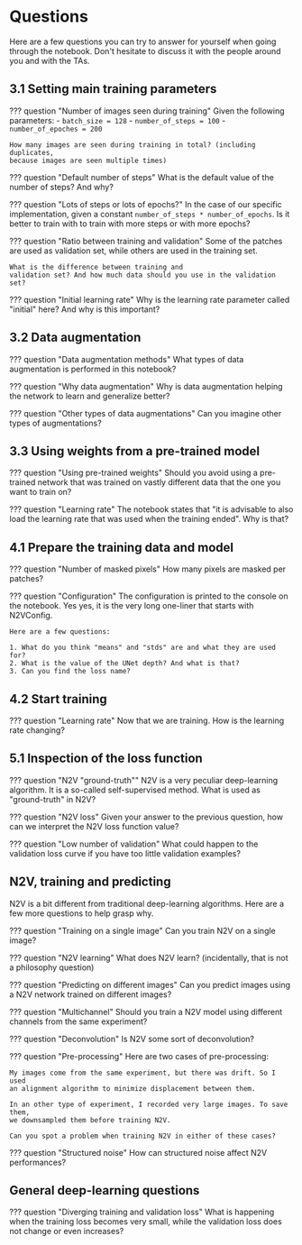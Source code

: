 # Questions

Here are a few questions you can try to answer for yourself when going
through the notebook. Don't hesitate to discuss it with the people around
you and with the TAs.

## 3.1 Setting main training parameters

??? question "Number of images seen during training"
    Given the following parameters:
    - `batch_size = 128`
    - `number_of_steps = 100`
    - `number_of_epoches = 200`

    How many images are seen during training in total? (including duplicates,
    because images are seen multiple times)

??? question "Default number of steps"
    What is the default value of the number of steps? And why?

??? question "Lots of steps or lots of epochs?"
    In the case of our specific implementation, given a constant
    `number_of_steps * number_of_epochs`. Is it better to train with
    to train with more steps or with more epochs?

??? question "Ratio between training and validation"
    Some of the patches are used as validation set, while others are used
    in the training set.

    What is the difference between training and
    validation set? And how much data should you use in the validation set?

??? question "Initial learning rate"
    Why is the learning rate parameter called "initial" here? And why is this
    important?

## 3.2 Data augmentation

??? question "Data augmentation methods"
    What types of data augmentation is performed in this notebook?

??? question "Why data augmentation"
    Why is data augmentation helping the network to learn and generalize better?

??? question "Other types of data augmentations"
    Can you imagine other types of augmentations?

## 3.3 Using weights from a pre-trained model

??? question "Using pre-trained weights"
    Should you avoid using a pre-trained network that was trained on vastly
    different data that the one you want to train on?

??? question "Learning rate"
    The notebook states that "it is advisable to also load the learning rate
    that was used when the training ended". Why is that?

## 4.1 Prepare the training data and model

??? question "Number of masked pixels"
    How many pixels are masked per patches?

??? question "Configuration"
    The configuration is printed to the console on the notebook. Yes yes, it is
    the very long one-liner that starts with N2VConfig.

    Here are a few questions:

    1. What do you think "means" and "stds" are and what they are used for?
    2. What is the value of the UNet depth? And what is that?
    3. Can you find the loss name?

## 4.2 Start training

??? question "Learning rate"
    Now that we are training. How is the learning rate changing?

## 5.1 Inspection of the loss function

??? question "N2V "ground-truth""
    N2V is a very peculiar deep-learning algorithm. It is a so-called
    self-supervised method. What is used as "ground-truth" in N2V?

??? question "N2V loss"
    Given your answer to the previous question, how can we interpret the N2V
    loss function value?

??? question "Low number of validation"
    What could happen to the validation loss curve if you have too little
    validation examples?

## N2V, training and predicting

N2V is a bit different from traditional deep-learning algorithms. Here are
a few more questions to help grasp why.

??? question "Training on a single image"
    Can you train N2V on a single image?

??? question "N2V learning"
    What does N2V learn? (incidentally, that is not a philosophy question)

??? question "Predicting on different images"
    Can you predict images using a N2V network trained on different images?

??? question "Multichannel"
    Should you train a N2V model using different channels from the same
    experiment?

??? question "Deconvolution"
    Is N2V some sort of deconvolution?

??? question "Pre-processing"
    Here are two cases of pre-processing:

    My images come from the same experiment, but there was drift. So I used
    an alignment algorithm to minimize displacement between them.

    In an other type of experiment, I recorded very large images. To save them,
    we downsampled them before training N2V.

    Can you spot a problem when training N2V in either of these cases?

??? question "Structured noise"
    How can structured noise affect N2V performances?

## General deep-learning questions

??? question "Diverging training and validation loss"
    What is happening when the training loss becomes very small, while the
    validation loss does not change or even increases?
